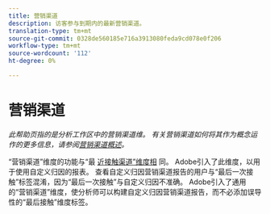 ```yaml
---
title: 营销渠道
description: 访客参与到期内的最新营销渠道。
translation-type: tm+mt
source-git-commit: 0328de560185e716a3913080feda9cd078e0f206
workflow-type: tm+mt
source-wordcount: '112'
ht-degree: 0%

---
```



# 营销渠道

*此帮助页指的是分析工作区中的营销渠道维。 有关营销渠道如何将其作为概念运作的更多信息，请参阅[营销渠道概述](../c-marketing-channels/c-getting-started-mchannel.md)。*

“营销渠道”维度的功能与“最 [近接触渠道”维度相](last-touch-channel.md) 同。 Adobe引入了此维度，以用于使用自定义归因的报表。 查看自定义归因营销渠道报告的用户与“最后一次接触”标签混淆，因为“最后一次接触”与自定义归因不准确。 Adobe引入了通用的“营销渠道”维度，使分析师可以构建自定义归因营销渠道报告，而不必添加误导性的“最后接触”维度标签。
